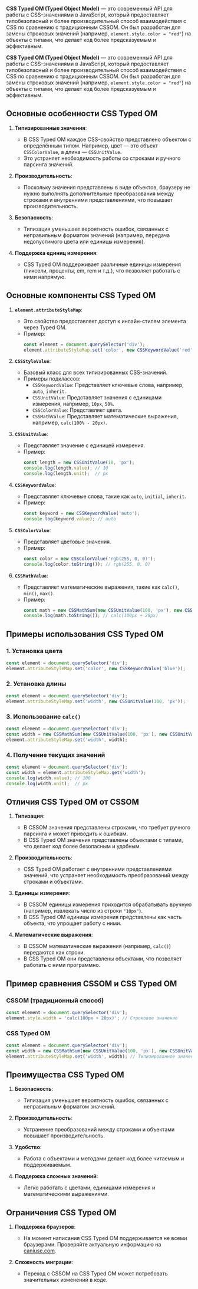 **CSS Typed OM (Typed Object Model)** — это современный API для работы с CSS-значениями в JavaScript, который предоставляет типобезопасный и более производительный способ взаимодействия с CSS по сравнению с традиционным CSSOM. Он был разработан для замены строковых значений (например, `element.style.color = "red"`) на объекты с типами, что делает код более предсказуемым и эффективным.


**CSS Typed OM (Typed Object Model)** — это современный API для работы с CSS-значениями в JavaScript, который предоставляет типобезопасный и более производительный способ взаимодействия с CSS по сравнению с традиционным CSSOM. Он был разработан для замены строковых значений (например, `element.style.color = "red"`) на объекты с типами, что делает код более предсказуемым и эффективным.

## Основные особенности CSS Typed OM

1. **Типизированные значения**:
   - В CSS Typed OM каждое CSS-свойство представлено объектом с определённым типом. Например, цвет — это объект `CSSColorValue`, а длина — `CSSUnitValue`.
   - Это устраняет необходимость работы со строками и ручного парсинга значений.

2. **Производительность**:
   - Поскольку значения представлены в виде объектов, браузеру не нужно выполнять дополнительные преобразования между строками и внутренними представлениями, что повышает производительность.

3. **Безопасность**:
   - Типизация уменьшает вероятность ошибок, связанных с неправильным форматом значений (например, передача недопустимого цвета или единицы измерения).

4. **Поддержка единиц измерения**:
   - CSS Typed OM поддерживает различные единицы измерения (пиксели, проценты, em, rem и т.д.), что позволяет работать с ними напрямую.

## Основные компоненты CSS Typed OM

1. **`element.attributeStyleMap`**:
   - Это свойство предоставляет доступ к инлайн-стилям элемента через Typed OM.
   - Пример:
     ```javascript
     const element = document.querySelector('div');
     element.attributeStyleMap.set('color', new CSSKeywordValue('red'));
     ```

2. **`CSSStyleValue`**:
   - Базовый класс для всех типизированных CSS-значений.
   - Примеры подклассов:
     - `CSSKeywordValue`: Представляет ключевые слова, например, `auto`, `inherit`.
     - `CSSUnitValue`: Представляет значения с единицами измерения, например, `10px`, `50%`.
     - `CSSColorValue`: Представляет цвета.
     - `CSSMathValue`: Представляет математические выражения, например, `calc(100% - 20px)`.

3. **`CSSUnitValue`**:
   - Представляет значение с единицей измерения.
   - Пример:
     ```javascript
     const length = new CSSUnitValue(10, 'px');
     console.log(length.value); // 10
     console.log(length.unit);  // px
     ```

4. **`CSSKeywordValue`**:
   - Представляет ключевые слова, такие как `auto`, `initial`, `inherit`.
   - Пример:
     ```javascript
     const keyword = new CSSKeywordValue('auto');
     console.log(keyword.value); // auto
     ```

5. **`CSSColorValue`**:
   - Представляет цветовые значения.
   - Пример:
     ```javascript
     const color = new CSSColorValue('rgb(255, 0, 0)');
     console.log(color.toString()); // rgb(255, 0, 0)
     ```

6. **`CSSMathValue`**:
   - Представляет математические выражения, такие как `calc()`, `min()`, `max()`.
   - Пример:
     ```javascript
     const math = new CSSMathSum(new CSSUnitValue(100, 'px'), new CSSUnitValue(20, 'px'));
     console.log(math.toString()); // calc(100px + 20px)
     ```

## Примеры использования CSS Typed OM

### 1. Установка цвета
```javascript
const element = document.querySelector('div');
element.attributeStyleMap.set('color', new CSSKeywordValue('blue'));
```

### 2. Установка длины
```javascript
const element = document.querySelector('div');
element.attributeStyleMap.set('width', new CSSUnitValue(100, 'px'));
```

### 3. Использование `calc()`
```javascript
const element = document.querySelector('div');
const width = new CSSMathSum(new CSSUnitValue(100, 'px'), new CSSUnitValue(20, 'px'));
element.attributeStyleMap.set('width', width);
```

### 4. Получение текущих значений
```javascript
const element = document.querySelector('div');
const width = element.attributeStyleMap.get('width');
console.log(width.value); // 100
console.log(width.unit);  // px
```

## Отличия CSS Typed OM от CSSOM

1. **Типизация**:
   - В CSSOM значения представлены строками, что требует ручного парсинга и может приводить к ошибкам.
   - В CSS Typed OM значения представлены объектами с типами, что делает код более безопасным и удобным.

2. **Производительность**:
   - CSS Typed OM работает с внутренними представлениями значений, что устраняет необходимость преобразований между строками и объектами.

3. **Единицы измерения**:
   - В CSSOM единицы измерения приходится обрабатывать вручную (например, извлекать число из строки `"10px"`).
   - В CSS Typed OM единицы измерения представлены как часть объекта, что упрощает работу с ними.

4. **Математические выражения**:
   - В CSSOM математические выражения (например, `calc()`) передаются как строки.
   - В CSS Typed OM они представлены объектами, что позволяет работать с ними программно.

## Пример сравнения CSSOM и CSS Typed OM

### CSSOM (традиционный способ)
```javascript
const element = document.querySelector('div');
element.style.width = 'calc(100px + 20px)'; // Строковое значение
```

### CSS Typed OM
```javascript
const element = document.querySelector('div');
const width = new CSSMathSum(new CSSUnitValue(100, 'px'), new CSSUnitValue(20, 'px'));
element.attributeStyleMap.set('width', width); // Типизированное значение
```


## Преимущества CSS Typed OM

1. **Безопасность**:
   - Типизация уменьшает вероятность ошибок, связанных с неправильным форматом значений.

2. **Производительность**:
   - Устранение преобразований между строками и объектами повышает производительность.

3. **Удобство**:
   - Работа с объектами и методами делает код более читаемым и поддерживаемым.

4. **Поддержка сложных значений**:
   - Легко работать с цветами, единицами измерения и математическими выражениями.

## Ограничения CSS Typed OM

1. **Поддержка браузеров**:
   - На момент написания CSS Typed OM поддерживается не всеми браузерами. Проверяйте актуальную информацию на [caniuse.com](https://caniuse.com).

2. **Сложность миграции**:
   - Переход с CSSOM на CSS Typed OM может потребовать значительных изменений в коде.